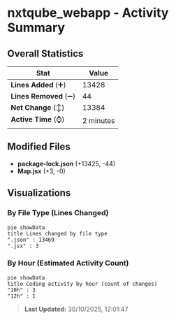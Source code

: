 # nxtqube_webapp - Activity Summary 

## Overall Statistics

| Stat                   | Value                                                             |
| ---------------------- | ----------------------------------------------------------------- |
| **Lines Added** (➕)   | 13428                                          |
| **Lines Removed** (➖) | 44                                        |
| **Net Change** (↕)    | 13384                |
| **Active Time** (⌚)   | 2 minutes |


## Modified Files
- **package-lock.json** (+13425, -44)
- **Map.jsx** (+3, -0)

## Visualizations

### By File Type (Lines Changed)

```mermaid
pie showData
title Lines changed by file type
".json" : 13469
".jsx" : 3
```

### By Hour (Estimated Activity Count)

```mermaid
pie showData
title Coding activity by hour (count of changes)
"10h" : 3
"12h" : 1
```


> **Last Updated:** 30/10/2025, 12:01:47